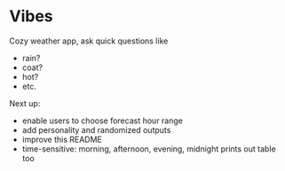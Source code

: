 # Vibes

Cozy weather app, ask quick questions like

- rain?
- coat?
- hot?
- etc.

Next up:

- enable users to choose forecast hour range
- add personality and randomized outputs
- improve this README
- time-sensitive: morning, afternoon, evening, midnight prints out table too
